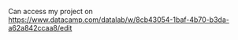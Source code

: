 Can access my project on 
https://www.datacamp.com/datalab/w/8cb43054-1baf-4b70-b3da-a62a842ccaa8/edit
